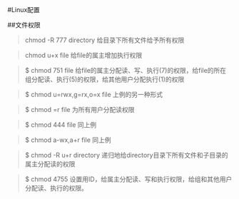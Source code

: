 #Linux配置

##文件权限

> chmod -R 777 directory 给目录下所有文件给予所有权限

> chmod u+x file    给file的属主增加执行权限               　　　

> $ chmod 751 file  给file的属主分配读、写、执行(7)的权限，给file的所在组分配读、执行(5)的权限，给其他用户分配执行(1)的权限

> $ chmod u=rwx,g=rx,o=x file  上例的另一种形式

> $ chmod =r file 为所有用户分配读权限

> $ chmod 444 file  同上例

> $ chmod a-wx,a+r   file   同上例

> $ chmod -R u+r directory  递归地给directory目录下所有文件和子目录的属主分配读的权限

> $ chmod 4755  设置用ID，给属主分配读、写和执行权限，给组和其他用户分配读、执行的权限。
